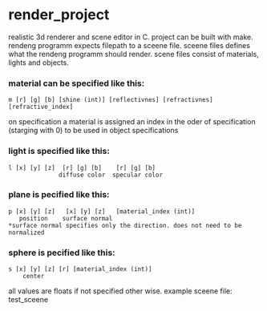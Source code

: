 # render_project

realistic 3d renderer and scene editor in C.
project can be built with make.
rendeng programm expects filepath to a sceene file.
sceene files defines what the rendeng programm should render.
scene files consist of materials, lights and objects.

### material can be specified like this:

```
m [r] [g] [b] [shine (int)] [reflectivnes] [refractivnes] [refractive_index]
```

on specification a material is assigned an index in the oder of specification (starging with 0) to be used in object specifications

### light is specified like this:

```
l [x] [y] [z]  [r] [g] [b]    [r] [g] [b]
              diffuse color  specular color
```

### plane is pecified like this:

```
p [x] [y] [z]   [x] [y] [z]   [material_index (int)]
   position    surface normal
*surface normal specifies only the direction. does not need to be normalized
```

### sphere is pecified like this:

```
s [x] [y] [z] [r] [material_index (int)]
    center
```

all values are floats if not specified other wise.
example sceene file: test_sceene
